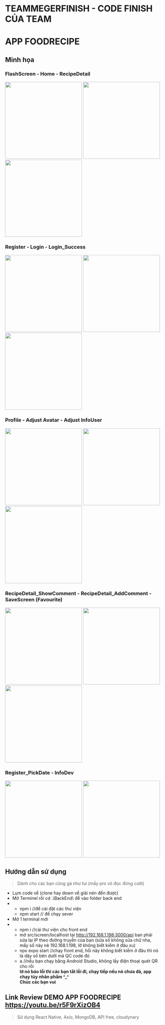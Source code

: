 
# TEAMMEGERFINISH - CODE FINISH CỦA TEAM
# APP FOODRECIPE

## Minh họa
### FlashScreen  -  Home   -  RecipeDetail
<img src="imageScreens/FlashScreen.jpg" width="250">  <img src="imageScreens/Home_Screen.png" width="250">  <img src="imageScreens/RecipeDetailScreen.png" width="250"> 


### Register   -   Login   -   Login_Success
<img src="imageScreens/Register.png" width="250"> <img src="imageScreens/Login_Screen.png" width="250">   <img src="imageScreens/Login_Success.png" width="250"> 




### Profile    -    Adjust Avatar    -    Adjust InfoUser
<img src="imageScreens/ProfileScreen.png" width="250"> <img src="imageScreens/AvatarScreen.jpg" width="250"> <img src="imageScreens/AdjustInfoUser.png" width="250">  


### RecipeDetail_ShowComment    -    RecipeDetail_AddComment     -    SaveScreen (Favourite)
<img src="imageScreens/Recipe_ShowComment.png" width="250"> <img src="imageScreens/Recipe_AddComment.png" width="250"> <img src="imageScreens/SaveScreen.png" width="250">  


### Register_PickDate - InfoDev
<img src="imageScreens/Register_PickDate.png" width="250"> <img src="imageScreens/InfoScreean.png" width="250">

## Hướng dẫn sử dụng 
>Dành cho các bạn cũng gà như tui (mấy pro vô đọc đừng cười)
- Lụm code về (clone hay down về giải nén đền được)
- Mở Terminel  rồi  cd .\BackEnd\ để vào folder back end
- - npm i  //để cài đặt các thư viện
  - npm start // để chạy sever
- Mở 1 terminal mới
- - npm i //cài thư viện cho front end
  - mở src/screen/localhost tại http://192.168.1.198:3000/api bạn phải sửa lại IP theo đường truyền của bạn (sửa số không sửa chữ nha, mấy số này nè 192.168.1.198, lỡ không biết kiếm ở đâu xu)
  - npx expo start     //chạy front end, hồi nãy không biết kiếm ở đâu thì nó là dãy số bên dưới mã QC code đó
  - a //nếu bạn chạy bằng Android Studio, không lấy điện thoại quét QR cho rồi  
**lỡ nó báo lỗi thì các bạn tắt lỗi đi, chạy tiếp nếu nó chưa đá, app chạy tùy nhân phẩm ^_^**  
**Chúc các bạn vui**

## Link Review DEMO APP FOODRECIPE  https://youtu.be/r5F9rXizOB4  


> Sử dụng React Native, Axio, MongoDB, API free, cloudynary
